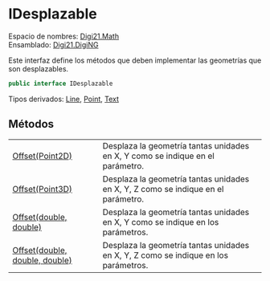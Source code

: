 # IDesplazable

Espacio de nombres: [Digi21.Math](../)  
Ensamblado: [Digi21.DigiNG](../../)

Este interfaz define los métodos que deben implementar las geometrías que son desplazables.

```csharp
public interface IDesplazable
```

Tipos derivados: [Line](../../digi21.diging.entities/line.md), [Point](../../digi21.diging.entities/point.md), [Text](../../digi21.diging.entities/text.md)

## Métodos

|  |  |
| :--- | :--- |
| [Offset\(Point2D\)](metodos/offset.md#offset-point-2-d) | Desplaza la geometría tantas unidades en X, Y como se indique en el parámetro. |
| [Offset\(Point3D\)](metodos/offset.md#offset-point-3-d) | Desplaza la geometría tantas unidades en X, Y, Z como se indique en el parámetro. |
| [Offset\(double, double\)](metodos/offset.md#offset-double-double) | Desplaza la geometría tantas unidades en X, Y como se indique en los parámetros. |
| [Offset\(double, double, double\)](metodos/offset.md#offset-double-doublem-double) | Desplaza la geometría tantas unidades en X, Y, Z como se indique en los parámetros. |

